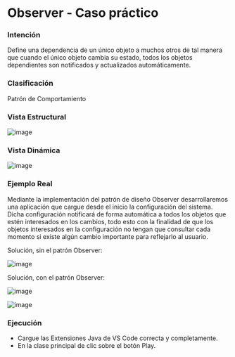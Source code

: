 # Observer - Caso práctico

### Intención

Define una dependencia de un único objeto a muchos otros de tal manera que cuando el único objeto cambia su estado, todos los objetos dependientes son notificados y actualizados automáticamente.

### Clasificación

Patrón de Comportamiento

### Vista Estructural

![image](https://user-images.githubusercontent.com/55771796/173487617-9f08d216-8cc1-4897-ace9-eb721af093fc.png)

### Vista Dinámica

![image](https://user-images.githubusercontent.com/55771796/173487658-fec74e5e-f272-470f-9d4c-149f96722c6e.png)

### Ejemplo Real

Mediante la implementación del patrón de diseño Observer desarrollaremos una aplicación que cargue desde el inicio la configuración del sistema. Dicha configuración notificará de forma automática a todos los objetos que estén interesados en los cambios, todo esto con la finalidad de que los objetos interesados en la configuración no tengan que consultar cada momento si existe algún cambio importante para reflejarlo al usuario.

Solución, sin el patrón Observer:

![image](https://user-images.githubusercontent.com/55771796/174158849-5c7e6f6a-e5ac-41e0-ac54-cf0a18a02467.png)

Solución, con el patrón Observer:

![image](https://user-images.githubusercontent.com/55771796/173487730-02c4a10e-85d5-4ecf-84fa-365d004c0652.png)

![image](https://user-images.githubusercontent.com/55771796/174159309-57936642-668f-4cba-9b1d-970995585e32.png)

### Ejecución

* Cargue las Extensiones Java de VS Code correcta y completamente.
* En la clase principal de clic sobre el botón Play.
